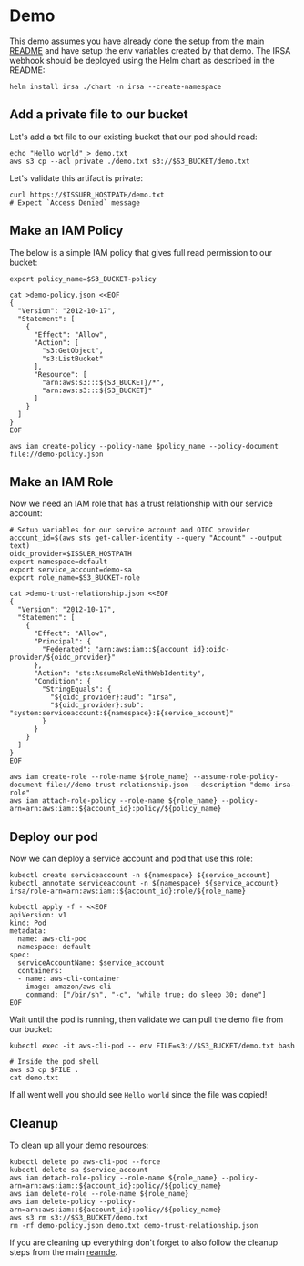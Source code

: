 # Demo

This demo assumes you have already done the setup from the main [README](./README.md) and have setup the env variables created by that demo. The IRSA webhook should be deployed using the Helm chart as described in the README:

```console
helm install irsa ./chart -n irsa --create-namespace
```

## Add a private file to our bucket

Let's add a txt file to our existing bucket that our pod should read:
```console
echo "Hello world" > demo.txt
aws s3 cp --acl private ./demo.txt s3://$S3_BUCKET/demo.txt
```

Let's validate this artifact is private:
```console
curl https://$ISSUER_HOSTPATH/demo.txt
# Expect `Access Denied` message
```

## Make an IAM Policy

The below is a simple IAM policy that gives full read permission to our bucket:
```console
export policy_name=$S3_BUCKET-policy

cat >demo-policy.json <<EOF
{
  "Version": "2012-10-17",
  "Statement": [
    {
      "Effect": "Allow",
      "Action": [
        "s3:GetObject",
        "s3:ListBucket"
      ],
      "Resource": [
        "arn:aws:s3:::${S3_BUCKET}/*",
        "arn:aws:s3:::${S3_BUCKET}"
      ]
    }
  ]
}
EOF

aws iam create-policy --policy-name $policy_name --policy-document file://demo-policy.json
```

## Make an IAM Role

Now we need an IAM role that has a trust relationship with our service account:
```console
# Setup variables for our service account and OIDC provider
account_id=$(aws sts get-caller-identity --query "Account" --output text)
oidc_provider=$ISSUER_HOSTPATH
export namespace=default
export service_account=demo-sa
export role_name=$S3_BUCKET-role

cat >demo-trust-relationship.json <<EOF
{
  "Version": "2012-10-17",
  "Statement": [
    {
      "Effect": "Allow",
      "Principal": {
        "Federated": "arn:aws:iam::${account_id}:oidc-provider/${oidc_provider}"
      },
      "Action": "sts:AssumeRoleWithWebIdentity",
      "Condition": {
        "StringEquals": {
          "${oidc_provider}:aud": "irsa",
          "${oidc_provider}:sub": "system:serviceaccount:${namespace}:${service_account}"
        }
      }
    }
  ]
}
EOF

aws iam create-role --role-name ${role_name} --assume-role-policy-document file://demo-trust-relationship.json --description "demo-irsa-role"
aws iam attach-role-policy --role-name ${role_name} --policy-arn=arn:aws:iam::${account_id}:policy/${policy_name}
```

## Deploy our pod

Now we can deploy a service account and pod that use this role:
```console
kubectl create serviceaccount -n ${namespace} ${service_account}
kubectl annotate serviceaccount -n ${namespace} ${service_account} irsa/role-arn=arn:aws:iam::${account_id}:role/${role_name}

kubectl apply -f - <<EOF
apiVersion: v1
kind: Pod
metadata:
  name: aws-cli-pod
  namespace: default
spec:
  serviceAccountName: $service_account
  containers:
  - name: aws-cli-container
    image: amazon/aws-cli
    command: ["/bin/sh", "-c", "while true; do sleep 30; done"]
EOF
```

Wait until the pod is running, then validate we can pull the demo file from our bucket:
```console
kubectl exec -it aws-cli-pod -- env FILE=s3://$S3_BUCKET/demo.txt bash

# Inside the pod shell
aws s3 cp $FILE .
cat demo.txt
```

If all went well you should see `Hello world` since the file was copied!

## Cleanup

To clean up all your demo resources:

```console
kubectl delete po aws-cli-pod --force
kubectl delete sa $service_account
aws iam detach-role-policy --role-name ${role_name} --policy-arn=arn:aws:iam::${account_id}:policy/${policy_name}
aws iam delete-role --role-name ${role_name}
aws iam delete-policy --policy-arn=arn:aws:iam::${account_id}:policy/${policy_name}
aws s3 rm s3://$S3_BUCKET/demo.txt
rm -rf demo-policy.json demo.txt demo-trust-relationship.json
```

If you are cleaning up everything don't forget to also follow the cleanup steps from the main [reamde](./README.md#Cleanup).
